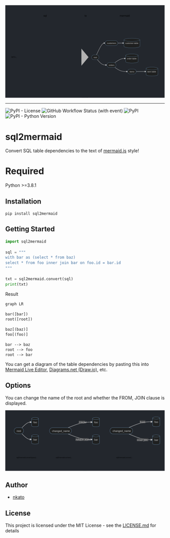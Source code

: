 <img src="https://raw.githubusercontent.com/nkato/sql2mermaid/main/img/top-image.drawio.svg" width="1200px">

---

![PyPI - License](https://img.shields.io/pypi/l/sql2mermaid)
![GitHub Workflow Status (with event)](https://img.shields.io/github/actions/workflow/status/nkato/sql2mermaid/python-tox.yml?event=push&label=pytest%20with%20py38)
![PyPI](https://img.shields.io/pypi/v/sql2mermaid)
![PyPI - Python Version](https://img.shields.io/pypi/pyversions/sql2mermaid)

# sql2mermaid

Convert SQL table dependencies to the text of [mermaid.js](https://mermaid.js.org/) style!

# Required

Python >=3.8.1

## Installation

```shell
pip install sql2mermaid
```

## Getting Started

```python
import sql2mermaid

sql = """
with bar as (select * from baz)
select * from foo inner join bar on foo.id = bar.id
"""

txt = sql2mermaid.convert(sql)
print(txt)
```

Result

```
graph LR

bar([bar])
root([root])

baz[(baz)]
foo[(foo)]

bar --> baz
root --> foo
root --> bar
```

You can get a diagram of the table dependencies by pasting this into [Mermaid Live Editor](https://mermaid.live/), [Diagrams.net (Draw.io)](https://www.draw.io/), etc.

## Options

You can change the name of the root and whether the FROM, JOIN clause is displayed.

<img src="https://raw.githubusercontent.com/nkato/sql2mermaid/main/img/option-example.drawio.svg" width="1200px">

## Author

- [nkato](https://github.com/nkato)

## License

This project is licensed under the MIT License - see the [LICENSE.md](https://github.com/nkato/sql2mermaid/blob/main/LICENSE.md) for details
